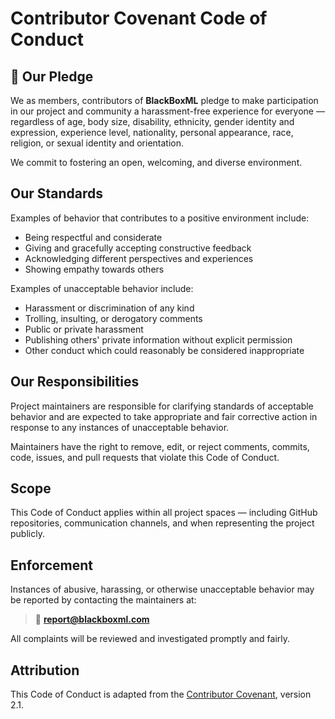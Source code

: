 # Contributor Covenant Code of Conduct

## 📜 Our Pledge

We as members, contributors of **BlackBoxML** pledge to make participation in our project and community a harassment-free experience for everyone — regardless of age, body size, disability, ethnicity, gender identity and expression, experience level, nationality, personal appearance, race, religion, or sexual identity and orientation.

We commit to fostering an open, welcoming, and diverse environment.

## Our Standards

Examples of behavior that contributes to a positive environment include:
- Being respectful and considerate
- Giving and gracefully accepting constructive feedback
- Acknowledging different perspectives and experiences
- Showing empathy towards others

Examples of unacceptable behavior include:
- Harassment or discrimination of any kind
- Trolling, insulting, or derogatory comments
- Public or private harassment
- Publishing others' private information without explicit permission
- Other conduct which could reasonably be considered inappropriate

## Our Responsibilities

Project maintainers are responsible for clarifying standards of acceptable behavior and are expected to take appropriate and fair corrective action in response to any instances of unacceptable behavior.

Maintainers have the right to remove, edit, or reject comments, commits, code, issues, and pull requests that violate this Code of Conduct.

## Scope

This Code of Conduct applies within all project spaces — including GitHub repositories, communication channels, and when representing the project publicly.

## Enforcement

Instances of abusive, harassing, or otherwise unacceptable behavior may be reported by contacting the maintainers at:
> 📧 **report@blackboxml.com**

All complaints will be reviewed and investigated promptly and fairly.

## Attribution

This Code of Conduct is adapted from the [Contributor Covenant](https://www.contributor-covenant.org), version 2.1.